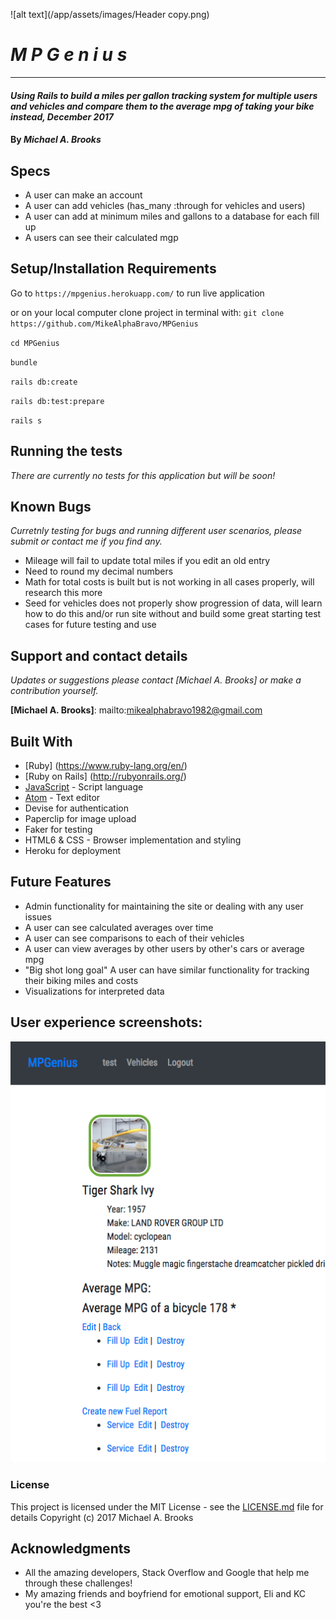![alt text](/app/assets/images/Header copy.png)

# _M P G e n i u s_
-------------------

#### _Using Rails to build a miles per gallon tracking system for multiple users and vehicles and compare them to the average mpg of taking your bike instead, December 2017_

#### By _Michael A. Brooks_

## Specs

- A user can make an account
- A user can add vehicles (has_many :through for vehicles and users)
- A user can add at minimum miles and gallons to a database for each fill up
- A users can see their calculated mgp

## Setup/Installation Requirements

Go to `https://mpgenius.herokuapp.com/` to run live application

or on your local computer clone project in terminal with:
`git clone https://github.com/MikeAlphaBravo/MPGenius`

`cd MPGenius`

`bundle`

`rails db:create`

`rails db:test:prepare`

`rails s`

## Running the tests

_There are currently no tests for this application but will be soon!_

## Known Bugs

_Curretnly testing for bugs and running different user scenarios, please submit or contact me if you find any._
* Mileage will fail to update total miles if you edit an old entry
* Need to round my decimal numbers
* Math for total costs is built but is not working in all cases properly, will research this more
* Seed for vehicles does not properly show progression of data, will learn how to do this and/or run site without and build some great starting test cases for future testing and use


## Support and contact details

_Updates or suggestions please contact [Michael A. Brooks] or make a contribution yourself._

**[Michael A. Brooks]**: mailto:mikealphabravo1982@gmail.com

## Built With

* [Ruby] (https://www.ruby-lang.org/en/)
* [Ruby on Rails] (http://rubyonrails.org/)
* [JavaScript](https://www.javascript.com/) - Script language
* [Atom](https://atom.io/) - Text editor
* Devise for authentication
* Paperclip for image upload
* Faker for testing
* HTML6 & CSS - Browser implementation and styling
* Heroku for deployment

## Future Features

- Admin functionality for maintaining the site or dealing with any user issues
- A user can see calculated averages over time
- A user can see comparisons to each of their vehicles
- A user can view averages by other users by other's cars or average mpg
- "Big shot long goal" A user can have similar functionality for tracking their biking miles and costs
- Visualizations for interpreted data

## User experience screenshots:

![alt text](/app/assets/images/homepage_screenshot.jpg)

### License

This project is licensed under the MIT License - see the [LICENSE.md](LICENSE.md) file for details
Copyright (c) 2017 Michael A. Brooks

## Acknowledgments

* All the amazing developers, Stack Overflow and Google that help me through these challenges!
* My amazing friends and boyfriend for emotional support, Eli and KC you're the best <3
